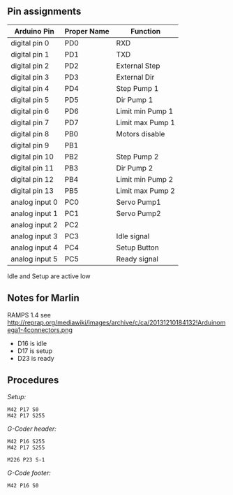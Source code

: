 
Pin assignments
---------------

| Arduino Pin    | Proper Name | Function         |
|----------------|-------------|------------------|
| digital pin 0  | PD0         | RXD              |
| digital pin 1  | PD1         | TXD              |
| digital pin 2  | PD2         | External Step    |
| digital pin 3  | PD3         | External Dir     |
| digital pin 4  | PD4         | Step Pump 1      |
| digital pin 5  | PD5         | Dir Pump 1       |
| digital pin 6  | PD6         | Limit min Pump 1 |
| digital pin 7  | PD7         | Limit max Pump 1 |
| digital pin 8  | PB0         | Motors disable   |
| digital pin 9  | PB1         |                  |
| digital pin 10 | PB2         | Step Pump 2      |
| digital pin 11 | PB3         | Dir Pump 2       |
| digital pin 12 | PB4         | Limit min Pump 2 |   
| digital pin 13 | PB5         | Limit max Pump 2 |
| analog input 0 | PC0         | Servo Pump1      |
| analog input 1 | PC1         | Servo Pump2      |
| analog input 2 | PC2         |                  |
| analog input 3 | PC3         | Idle signal      |
| analog input 4 | PC4         | Setup Button     |
| analog input 5 | PC5         | Ready signal     |

Idle and Setup are active low


Notes for Marlin
----------------
RAMPS 1.4 see http://reprap.org/mediawiki/images/archive/c/ca/20131210184132!Arduinomega1-4connectors.png

* D16 is idle
* D17 is setup
* D23 is ready

Procedures
-----------

*Setup:*
```
M42 P17 S0
M42 P17 S255
```

*G-Coder header:*
```
M42 P16 S255
M42 P17 S255

M226 P23 S-1
```

*G-Code footer:*
```
M42 P16 S0
```
